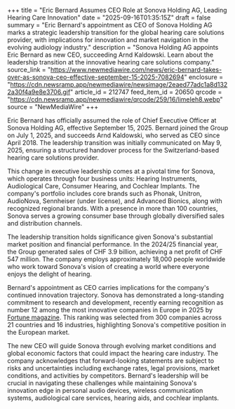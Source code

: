 +++
title = "Eric Bernard Assumes CEO Role at Sonova Holding AG, Leading Hearing Care Innovation"
date = "2025-09-16T01:35:15Z"
draft = false
summary = "Eric Bernard's appointment as CEO of Sonova Holding AG marks a strategic leadership transition for the global hearing care solutions provider, with implications for innovation and market navigation in the evolving audiology industry."
description = "Sonova Holding AG appoints Eric Bernard as new CEO, succeeding Arnd Kaldowski. Learn about the leadership transition at the innovative hearing care solutions company."
source_link = "https://www.newmediawire.com/news/eric-bernard-takes-over-as-sonova-ceo-effective-september-15-2025-7082694"
enclosure = "https://cdn.newsramp.app/newmediawire/newsimage/2eaed77adc1a8d1322a30f4a9e8e3706.gif"
article_id = 212747
feed_item_id = 20650
qrcode = "https://cdn.newsramp.app/newmediawire/qrcode/259/16/limeIeh8.webp"
source = "NewMediaWire"
+++

<p>Eric Bernard has officially assumed the role of Chief Executive Officer at Sonova Holding AG, effective September 15, 2025. Bernard joined the Group on July 1, 2025, and succeeds Arnd Kaldowski, who served as CEO since April 2018. The leadership transition was initially communicated on May 9, 2025, ensuring a structured handover process for the Switzerland-based hearing care solutions provider.</p><p>This change in executive leadership comes at a pivotal time for Sonova, which operates through four business units: Hearing Instruments, Audiological Care, Consumer Hearing, and Cochlear Implants. The company's portfolio includes core brands such as Phonak, Unitron, AudioNova, Sennheiser (under license), and Advanced Bionics, along with recognized regional brands. With a presence in more than 100 countries, Sonova serves a growing consumer base through globally diversified sales and distribution channels.</p><p>The leadership transition holds significance given Sonova's substantial market position and financial performance. In the 2024/25 financial year, the Group generated sales of CHF 3.9 billion, achieving a net profit of CHF 547 million. The company employs approximately 18,000 people worldwide who work toward Sonova's vision of creating a world where everyone enjoys the delight of hearing.</p><p>Bernard's appointment as CEO carries implications for the company's continued innovation trajectory. Sonova has demonstrated a long-standing commitment to research and development, recently earning recognition as number 12 among the most innovative companies in Europe in 2025 by <a href="https://fortune.com" rel="nofollow" target="_blank">Fortune magazine</a>. This ranking was selected from 300 companies across 21 countries and 16 industries, highlighting Sonova's competitive position in the European market.</p><p>The new CEO will guide Sonova through evolving market conditions and global economic factors that could impact the hearing care industry. The company acknowledges that forward-looking statements are subject to risks and uncertainties including exchange rates, legal provisions, market conditions, and activities by competitors. Bernard's leadership will be crucial in navigating these challenges while maintaining Sonova's innovation edge in personal audio devices, wireless communication systems, audiological care services, hearing aids, and cochlear implants.</p>